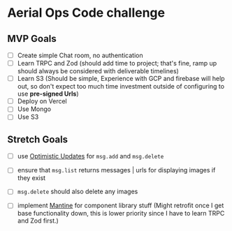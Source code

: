 # Aerial Ops Code challenge

## MVP Goals

- [ ] Create simple Chat room, no authentication
- [ ] Learn TRPC and Zod (should add time to project; that's fine, ramp up should always be considered with deliverable timelines)
- [ ] Learn S3 (Should be simple, Experience with GCP and firebase will help out, so don't expect too much time investment outside of configuring to use **pre-signed Urls**)
- [ ] Deploy on Vercel
- [ ] Use Mongo
- [ ] Use S3

## Stretch Goals

- [ ] use [Optimistic Updates](https://tanstack.com/query/latest/docs/react/guides/optimistic-updates) for `msg.add` and `msg.delete`

- [ ] ensure that `msg.list` returns messages | urls for displaying images if they exist

- [ ] `msg.delete` should also delete any images

- [ ] implement [Mantine](https://mantine.dev/) for component library stuff (Might retrofit once I get base functionality down, this is lower priority since I have to learn TRPC and Zod first.)
